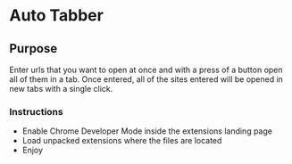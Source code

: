 # Auto Tabber

## Purpose
Enter urls that you want to open at once and with a press of a button open all of them in a tab. Once entered, all of the sites entered will be opened in new tabs with a single click.

### Instructions
 - Enable Chrome Developer Mode inside the extensions landing page
 - Load unpacked extensions where the files are located
 - Enjoy
